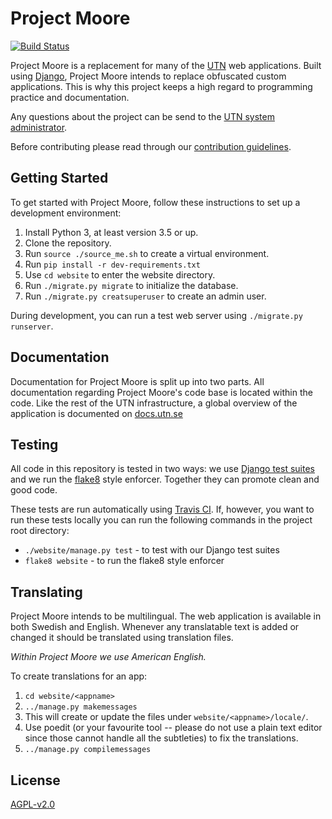 # Project Moore

[![Build Status](https://travis-ci.org/UTNkar/moore.svg?branch=master)](https://travis-ci.org/UTNkar/moore)

Project Moore is a replacement for many of the [UTN](https://utn.se/) web
applications. Built using [Django](https://www.djangoproject.com/), Project
Moore intends to replace obfuscated custom applications. This is why this
project keeps a high regard to programming practice and documentation.

Any questions about the project can be send to the [UTN system
administrator](mailto:admin@utn.se).

Before contributing please read through our [contribution
guidelines](CONTRIBUTING.md).

## Getting Started

To get started with Project Moore, follow these instructions to set up a
development environment:

1. Install Python 3, at least version 3.5 or up.
2. Clone the repository.
3. Run `source ./source_me.sh` to create a virtual environment.
4. Run `pip install -r dev-requirements.txt`
5. Use `cd website` to enter the website directory.
6. Run `./migrate.py migrate` to initialize the database.
7. Run `./migrate.py creatsuperuser` to create an admin user.

During development, you can run a test web server using `./migrate.py
runserver`.

## Documentation

Documentation for Project Moore is split up into two parts. All documentation
regarding Project Moore's code base is located within the code. Like the rest
of the UTN infrastructure, a global overview of the application is documented
on [docs.utn.se](https://docs.utn.se/)

## Testing

All code in this repository is tested in two ways: we use [Django test
suites](https://docs.djangoproject.com/en/1.10/topics/testing/) and we run the
[flake8](http://flake8.pycqa.org/en/latest/) style enforcer. Together they can
promote clean and good code.

These tests are run automatically using [Travis CI](https://travis-ci.org/).
If, however, you want to run these tests locally you can run the following
commands in the project root directory:

- `./website/manage.py test` - to test with our Django test suites
- `flake8 website` - to run the flake8 style enforcer

## Translating

Project Moore intends to be multilingual. The web application is available in
both Swedish and English. Whenever any translatable text is added or changed it
should be translated using translation files.

*Within Project Moore we use American English.*

To create translations for an app:

1. `cd website/<appname>`
1. `../manage.py makemessages`
2. This will create or update the files under `website/<appname>/locale/`.
3. Use poedit (or your favourite tool -- please do not use a plain text editor
since those cannot handle all the subtleties) to fix the translations.
4. `../manage.py compilemessages`

## License

[AGPL-v2.0](LICENSE)
